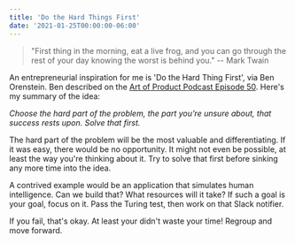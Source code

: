 ```yaml
---
title: 'Do the Hard Things First'
date: '2021-01-25T00:00:00-06:00'
---
```


> "First thing in the morning, eat a live frog, and you can go through the rest
> of your day knowing the worst is behind you."
-- Mark Twain

An entrepreneurial inspiration for me is 'Do the Hard Thing First', via Ben
Orenstein. Ben described on the [Art of Product Podcast Episode
50](https://artofproductpodcast.com/episode-50). Here's my summary of the idea:

_Choose the hard part of the problem, the part you’re unsure about, that
success rests upon. Solve that first._

The hard part of the problem will be the most valuable and differentiating. If
it was easy, there would be no opportunity. It might not even be possible, at
least the way you're thinking about it. Try to solve that first before sinking
any more time into the idea.

A contrived example would be an application that simulates human intelligence.
Can we build that? What resources will it take? If such a goal is your goal,
focus on it. Pass the Turing test, then work on that Slack notifier.

If you fail, that's okay. At least your didn't waste your time! Regroup and
move forward.
